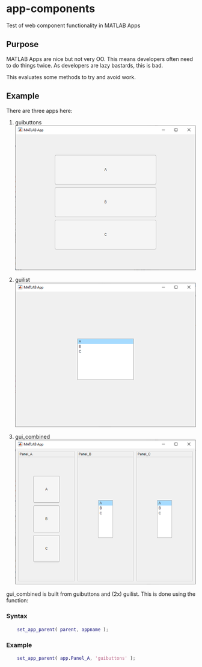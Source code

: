 # app-components
Test of web component functionality in MATLAB Apps

## Purpose
MATLAB Apps are nice but not very OO. This means developers often need to 
do things twice. As developers are lazy bastards, this is bad.

This evaluates some methods to try and avoid work.

## Example
There are three apps here:

1. guibuttons
![](/img/guibuttons.PNG)

2. guilist
![](/img/guilist.PNG)

3. gui_combined
![](/img/gui_combined.PNG)

gui_combined is built from guibuttons and (2x) guilist. This is done using the function:
### Syntax
```MATLAB
    set_app_parent( parent, appname );
```
### Example
```MATLAB
    set_app_parent( app.Panel_A, 'guibuttons' );
```

